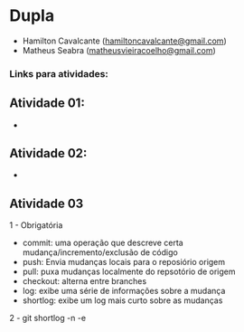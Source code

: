 # Dupla

- Hamilton Cavalcante (hamiltoncavalcante@gmail.com)
- Matheus Seabra (matheusvieiracoelho@gmail.com)

### Links para atividades:

## Atividade 01:
- 

## Atividade 02: 
- 

## Atividade 03

1 - Obrigatória
- commit: uma operação que descreve certa mudança/incremento/exclusão de código
- push: Envia mudanças locais para o reposiório origem
- pull: puxa mudanças localmente do repsotório de origem
- checkout: alterna entre branches
- log: exibe uma série de informações sobre a mudança
- shortlog: exibe um log mais curto sobre as mudanças

2 - git shortlog -n -e 


